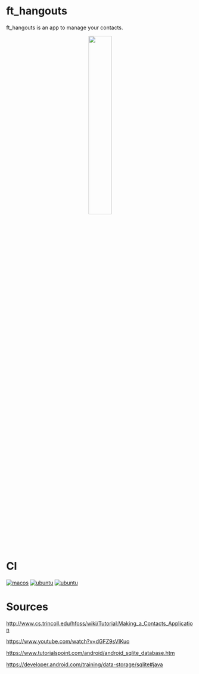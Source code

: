 # ft_hangouts

ft_hangouts is an app to manage your contacts.

<p align="center">
<img src="https://www.marineterrein.nl/wp-content/uploads/2019/09/highres_482360765-830x466.jpeg"  width=35% height=35%>
</p>

# CI

[![macos](https://github.com/harou24/ft_hangouts/workflows/MacOs/badge.svg)](https://github.com/harou24/ft_hangouts/actions?workflow=MacOS)
[![ubuntu](https://github.com/harou24/ft_hangouts/workflows/ubuntu/badge.svg)](https://github.com/harou24/ft_hangouts/actions?workflow=ubuntu)
[![ubuntu](https://github.com/harou24/ft_hangouts/workflows/windows/badge.svg)](https://github.com/harou24/ft_hangouts/actions?workflow=windows)

# Sources

http://www.cs.trincoll.edu/hfoss/wiki/Tutorial:Making_a_Contacts_Application

https://www.youtube.com/watch?v=dGFZ9sVIKuo

https://www.tutorialspoint.com/android/android_sqlite_database.htm


https://developer.android.com/training/data-storage/sqlite#java
